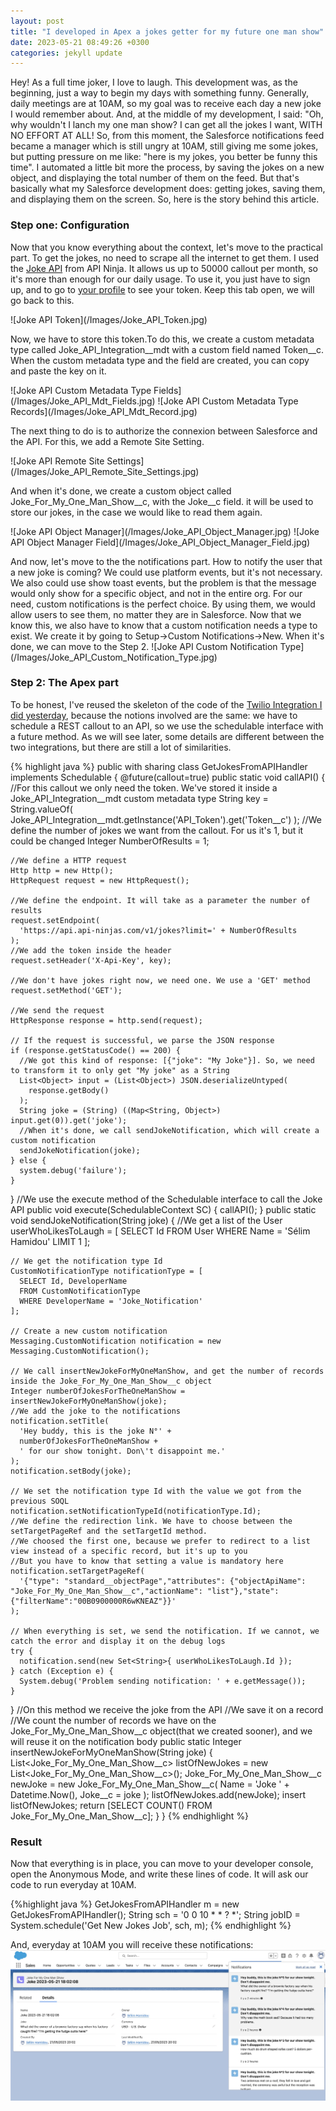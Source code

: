 ```yaml
---
layout: post
title: "I developed in Apex a jokes getter for my future one man show"
date: 2023-05-21 08:49:26 +0300
categories: jekyll update
---
```


<p>Hey! As a full time joker, I love to laugh. This development was, as the beginning, just a way to begin my days with something funny. Generally, daily meetings are at 10AM, so my goal was to receive each day a new joke I would remember about. And, at the middle of my development, I said: "Oh, why wouldn't I lanch my one man show? I can get all the jokes I want, WITH NO EFFORT AT ALL! 
So, from this moment, the Salesforce notifications feed became a manager which is still ungry at 10AM, still giving me some jokes, but putting pressure on me like: "here is my jokes, you better be funny this time". 
I automated a little bit more the process, by saving the jokes on a new object, and displaying the total number of them on the feed. But that's basically what my Salesforce development does: getting jokes, saving them, and displaying them on the screen. 
So, here is the story behind this article.</p>

<h3>Step one: Configuration</h3>
<p>Now that you know everything about the context, let's move to the practical part. 
To get the jokes, no need to scrape all the internet to get them. I used the <a href="https://api-ninjas.com/api/jokes">Joke API</a> from API Ninja. It allows us up to 50000 callout per month, so it's more than enough for our daily usage. To use it, you just have to sign up, and to go to <a href="https://api-ninjas.com/profile">your profile</a> to see your token. Keep this tab open, we will go back to this.</p>
![Joke API Token](/Images/Joke_API_Token.jpg)

<p>Now, we have to store this token.To do this, we create a custom metadata type called Joke_API_Integration__mdt with a custom field named Token__c. When the custom metadata type and the field are created, you can copy and paste the key on it.</p>
![Joke API Custom Metadata Type Fields](/Images/Joke_API_Mdt_Fields.jpg)
![Joke API Custom Metadata Type Records](/Images/Joke_API_Mdt_Record.jpg)
<p>The next thing to do is to authorize the connexion between Salesforce and the API. For this, we add a Remote Site Setting.</p>
![Joke API Remote Site Settings](/Images/Joke_API_Remote_Site_Settings.jpg)

<p>And when it's done, we create a custom object called Joke_For_My_One_Man_Show__c, with the Joke__c field. it will be used to store our jokes, in the case we would like to read them again.</p>
![Joke API Object Manager](/Images/Joke_API_Object_Manager.jpg)
![Joke API Object Manager Field](/Images/Joke_API_Object_Manager_Field.jpg)

<p>And now, let's move to the the notifications part. How to notify the user that a new joke is coming? We could use platform events, but it's not necessary. We also could use show toast events, but the problem is that the message would only show for a specific object, and not in the entire org. For our need, custom notifications is the perfect choice. By using them, we would allow users to see them, no matter they are in Salesforce. Now that we know this, we also have to know that a custom notification needs a type to exist. We create it by going to Setup->Custom Notifications->New. 
When it's done, we can move to the Step 2.
![Joke API Custom Notification Type](/Images/Joke_API_Custom_Notification_Type.jpg)

<h3>Step 2: The Apex part</h3>
<p>To be honest, I've reused the skeleton of the code of the <a href="https://www.selimhamidou.com/posts/I_Developed_A_Solution_To_Receive_SMS_Alert_Before_A_Meeting">Twilio Integration I did yesterday</a>, because the notions involved are the same: we have to schedule a REST callout to an API, so we use the schedulable interface with a future method. As we will see later, some details are different between the two integrations, but there are still a lot of similarities.</p>

{% highlight java %}
public with sharing class GetJokesFromAPIHandler implements Schedulable {
  @future(callout=true)
  public static void callAPI() {
    //For this callout we only need the token. We've stored it inside a Joke_API_Integration__mdt custom metadata type
    String key = String.valueOf(
      Joke_API_Integration__mdt.getInstance('API_Token').get('Token__c')
    );
    //We define the number of jokes we want from the callout. For us it's 1, but it could be changed
    Integer NumberOfResults = 1;

    //We define a HTTP request
    Http http = new Http();
    HttpRequest request = new HttpRequest();

    //We define the endpoint. It will take as a parameter the number of results
    request.setEndpoint(
      'https://api.api-ninjas.com/v1/jokes?limit=' + NumberOfResults
    );
    //We add the token inside the header
    request.setHeader('X-Api-Key', key);

    //We don't have jokes right now, we need one. We use a 'GET' method
    request.setMethod('GET');

    //We send the request
    HttpResponse response = http.send(request);

    // If the request is successful, we parse the JSON response
    if (response.getStatusCode() == 200) {
      //We got this kind of response: [{"joke": "My Joke"}]. So, we need to transform it to only get "My joke" as a String
      List<Object> input = (List<Object>) JSON.deserializeUntyped(
        response.getBody()
      );
      String joke = (String) ((Map<String, Object>) input.get(0)).get('joke');
      //When it's done, we call sendJokeNotification, which will create a custom notification
      sendJokeNotification(joke);
    } else {
      system.debug('failure');
    }
  }
  //We use the execute method of the Schedulable interface to call the Joke API
  public void execute(SchedulableContext SC) {
    callAPI();
  }
  public static void sendJokeNotification(String joke) {
    //We get a list of the
    User userWhoLikesToLaugh = [
      SELECT Id
      FROM User
      WHERE Name = 'Sélim Hamidou'
      LIMIT 1
    ];

    // We get the notification type Id
    CustomNotificationType notificationType = [
      SELECT Id, DeveloperName
      FROM CustomNotificationType
      WHERE DeveloperName = 'Joke_Notification'
    ];

    // Create a new custom notification
    Messaging.CustomNotification notification = new Messaging.CustomNotification();

    // We call insertNewJokeForMyOneManShow, and get the number of records inside the Joke_For_My_One_Man_Show__c object
    Integer numberOfJokesForTheOneManShow = insertNewJokeForMyOneManShow(joke);
    //We add the joke to the notifications
    notification.setTitle(
      'Hey buddy, this is the joke N°' +
      numberOfJokesForTheOneManShow +
      ' for our show tonight. Don\'t disappoint me.'
    );
    notification.setBody(joke);

    // We set the notification type Id with the value we got from the previous SOQL
    notification.setNotificationTypeId(notificationType.Id);
    //We define the redirection link. We have to choose between the setTargetPageRef and the setTargetId method.
    //We choosed the first one, because we prefer to redirect to a list view instead of a specific record, but it's up to you
    //But you have to know that setting a value is mandatory here
    notification.setTargetPageRef(
      '{"type": "standard__objectPage","attributes": {"objectApiName": "Joke_For_My_One_Man_Show__c","actionName": "list"},"state":{"filterName":"00B0900000R6wKNEAZ"}}'
    );

    // When everything is set, we send the notification. If we cannot, we catch the error and display it on the debug logs
    try {
      notification.send(new Set<String>{ userWhoLikesToLaugh.Id });
    } catch (Exception e) {
      System.debug('Problem sending notification: ' + e.getMessage());
    }
  }
  //On this method we receive the joke from the API
  //We save it on a record
  //We count the number of records we have on the Joke_For_My_One_Man_Show__c object(that we created sooner), and we will reuse it on the notification body
  public static Integer insertNewJokeForMyOneManShow(String joke) {
    List<Joke_For_My_One_Man_Show__c> listOfNewJokes = new List<Joke_For_My_One_Man_Show__c>();
    Joke_For_My_One_Man_Show__c newJoke = new Joke_For_My_One_Man_Show__c(
      Name = 'Joke ' + Datetime.Now(),
      Joke__c = joke
    );
    listOfNewJokes.add(newJoke);
    insert listOfNewJokes;
    return [SELECT COUNT() FROM Joke_For_My_One_Man_Show__c];
  }
}
{% endhighlight %}

<h3>Result</h3>
<p>Now that everything is in place, you can move to your developer console, open the Anonymous Mode, and write these lines of code. It will ask our code to run everyday at 10AM.</p>
{%highlight java %}
GetJokesFromAPIHandler m = new GetJokesFromAPIHandler();
String sch = '0 0 10 * * ? *';
String jobID = System.schedule('Get New Jokes Job', sch, m);
{% endhighlight %}

And, everyday at 10AM you will receive these notifications:
![Joke API API Result](/Images/Joke_API_Result.jpg)

